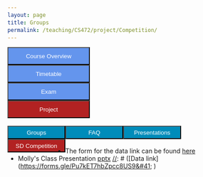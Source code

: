```yaml
---
layout: page
title: Groups
permalink: /teaching/CS472/project/Competition/
---
```


<div class="main-component">
<form action="/teaching/CS472/">
    <input type="submit" style="background-color:cornflowerblue;color:white;width:185px;
height:40px;" value="Course Overview" />
</form>

<form action="/teaching/CS472/Timetable/">
    <input type="submit" style="background-color:cornflowerblue;color:white;width:185px;
height:40px;" value="Timetable" />
</form>
<form action="/teaching/CS472/Exam/">
    <input type="submit" style="background-color:cornflowerblue;color:white;width:185px;
height:40px;" value="Exam" />
</form>
<form action="/teaching/CS472/project/">
    <input type="submit" style="background-color:firebrick;color:white;width:185px;
height:40px;" value="Project" />
</form>



</div>
<br/>

<div class="main-component">
<form action="/teaching/CS472/project/Group/">
    <input type="submit" style="background-color:#008CBA;float:left; color:white;width:130px;
height:30px;" value="Groups" />
</form>
<form action="/teaching/CS472/project/FAQ/">
    <input type="submit" style="background-color:#008CBA;float:left;color:white;width:130px;
height:30px;" value="FAQ" />
</form>
<form action="/teaching/CS472/project/Presentations/">
    <input type="submit" style="background-color:#008CBA;float:left;color:white;width:130px;
height:30px;" value="Presentations" />
</form>

<form action="/teaching/CS472/project/Competition/">
    <input type="submit" style="background-color:firebrick;float:left;color:white;width:130px;
height:30px;" value="SD Competition" />
</form>

</div>

<br/>
<br/>

- The form for the data link can be found [here](https://docs.google.com/forms/d/e/1FAIpQLSdYIx7X_AU-8hUR0nB8_ZmL5dFGeFpBVGvilhIN5J91A51gwg/viewform?usp=sharing) 
- Molly's Class Presentation [pptx](~$Classroom%20Visit%20Spring%202025.pptx)
[//]: # ([Data link]&#40;https://forms.gle/Pu7kET7hbZpcc8US9&#41; )

[//]: # (<br>)

[//]: # (<p style="text-align:center"><img src="/teaching/CS472/project/Competition/Competetion-Spring-2024_Page_1.jpg" alt="CompetitionFlyer" style="max-width:1000px;max-height:1000px;border:'1px solid black;" align="center"></p>)

[//]: # (<p style="text-align:center"><img src="/teaching/CS472/project/Competition/Competetion-Spring-2024_Page_2.jpg" alt="CompetitionFlyer" style="max-width:1000px;max-height:1000px;border:'1px solid black;" align="center"></p>)
